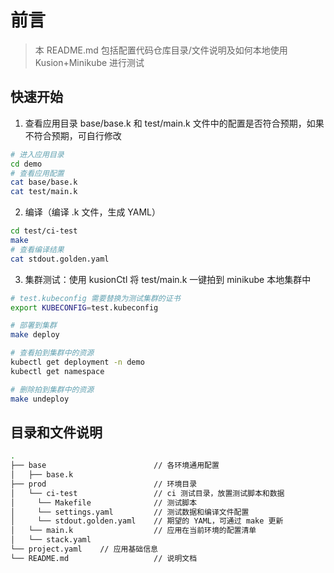 # 前言

> 本 README.md 包括配置代码仓库目录/文件说明及如何本地使用 Kusion+Minikube 进行测试

## 快速开始

1. 查看应用目录 base/base.k 和 test/main.k 文件中的配置是否符合预期，如果不符合预期，可自行修改

```bash
# 进入应用目录
cd demo
# 查看应用配置
cat base/base.k 
cat test/main.k 
```

2. 编译（编译 .k 文件，生成 YAML）

```bash
cd test/ci-test
make
# 查看编译结果
cat stdout.golden.yaml
```

3. 集群测试：使用 kusionCtl 将 test/main.k 一键拍到 minikube 本地集群中

```bash
# test.kubeconfig 需要替换为测试集群的证书
export KUBECONFIG=test.kubeconfig

# 部署到集群
make deploy

# 查看拍到集群中的资源
kubectl get deployment -n demo
kubectl get namespace

# 删除拍到集群中的资源
make undeploy
```

## 目录和文件说明

```bash
.
├── base                        // 各环境通用配置
│   ├── base.k
├── prod                        // 环境目录
│   └── ci-test                 // ci 测试目录，放置测试脚本和数据
│     └── Makefile              // 测试脚本
│     └── settings.yaml         // 测试数据和编译文件配置
│     └── stdout.golden.yaml    // 期望的 YAML，可通过 make 更新
│   └── main.k                  // 应用在当前环境的配置清单
│   └── stack.yaml
└── project.yaml	// 应用基础信息
└── README.md                   // 说明文档
```
